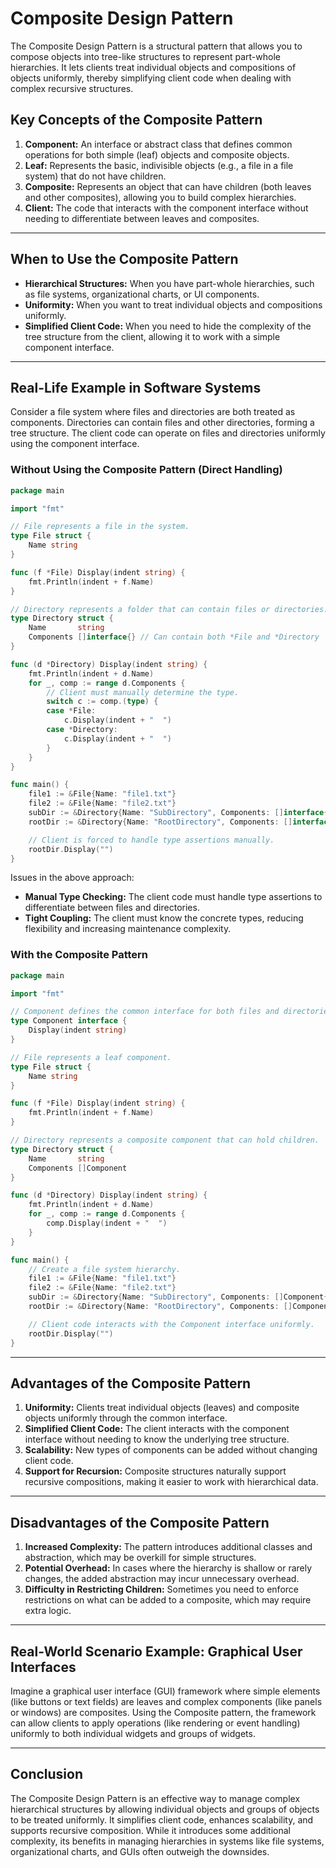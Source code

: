 # Composite Design Pattern

The Composite Design Pattern is a structural pattern that allows you to compose objects into tree-like structures to represent part-whole hierarchies. It lets clients treat individual objects and compositions of objects uniformly, thereby simplifying client code when dealing with complex recursive structures.

## Key Concepts of the Composite Pattern

1. **Component:** An interface or abstract class that defines common operations for both simple (leaf) objects and composite objects.
2. **Leaf:** Represents the basic, indivisible objects (e.g., a file in a file system) that do not have children.
3. **Composite:** Represents an object that can have children (both leaves and other composites), allowing you to build complex hierarchies.
4. **Client:** The code that interacts with the component interface without needing to differentiate between leaves and composites.

---

## When to Use the Composite Pattern

- **Hierarchical Structures:** When you have part-whole hierarchies, such as file systems, organizational charts, or UI components.
- **Uniformity:** When you want to treat individual objects and compositions uniformly.
- **Simplified Client Code:** When you need to hide the complexity of the tree structure from the client, allowing it to work with a simple component interface.

---

## Real-Life Example in Software Systems

Consider a file system where files and directories are both treated as components. Directories can contain files and other directories, forming a tree structure. The client code can operate on files and directories uniformly using the component interface.

### Without Using the Composite Pattern (Direct Handling)

```go
package main

import "fmt"

// File represents a file in the system.
type File struct {
    Name string
}

func (f *File) Display(indent string) {
    fmt.Println(indent + f.Name)
}

// Directory represents a folder that can contain files or directories.
type Directory struct {
    Name       string
    Components []interface{} // Can contain both *File and *Directory
}

func (d *Directory) Display(indent string) {
    fmt.Println(indent + d.Name)
    for _, comp := range d.Components {
        // Client must manually determine the type.
        switch c := comp.(type) {
        case *File:
            c.Display(indent + "  ")
        case *Directory:
            c.Display(indent + "  ")
        }
    }
}

func main() {
    file1 := &File{Name: "file1.txt"}
    file2 := &File{Name: "file2.txt"}
    subDir := &Directory{Name: "SubDirectory", Components: []interface{}{file2}}
    rootDir := &Directory{Name: "RootDirectory", Components: []interface{}{file1, subDir}}

    // Client is forced to handle type assertions manually.
    rootDir.Display("")
}
```

Issues in the above approach:
- **Manual Type Checking:** The client code must handle type assertions to differentiate between files and directories.
- **Tight Coupling:** The client must know the concrete types, reducing flexibility and increasing maintenance complexity.

### With the Composite Pattern

```go
package main

import "fmt"

// Component defines the common interface for both files and directories.
type Component interface {
    Display(indent string)
}

// File represents a leaf component.
type File struct {
    Name string
}

func (f *File) Display(indent string) {
    fmt.Println(indent + f.Name)
}

// Directory represents a composite component that can hold children.
type Directory struct {
    Name       string
    Components []Component
}

func (d *Directory) Display(indent string) {
    fmt.Println(indent + d.Name)
    for _, comp := range d.Components {
        comp.Display(indent + "  ")
    }
}

func main() {
    // Create a file system hierarchy.
    file1 := &File{Name: "file1.txt"}
    file2 := &File{Name: "file2.txt"}
    subDir := &Directory{Name: "SubDirectory", Components: []Component{file2}}
    rootDir := &Directory{Name: "RootDirectory", Components: []Component{file1, subDir}}

    // Client code interacts with the Component interface uniformly.
    rootDir.Display("")
}
```

---

## Advantages of the Composite Pattern

1. **Uniformity:** Clients treat individual objects (leaves) and composite objects uniformly through the common interface.
2. **Simplified Client Code:** The client interacts with the component interface without needing to know the underlying tree structure.
3. **Scalability:** New types of components can be added without changing client code.
4. **Support for Recursion:** Composite structures naturally support recursive compositions, making it easier to work with hierarchical data.

---

## Disadvantages of the Composite Pattern

1. **Increased Complexity:** The pattern introduces additional classes and abstraction, which may be overkill for simple structures.
2. **Potential Overhead:** In cases where the hierarchy is shallow or rarely changes, the added abstraction may incur unnecessary overhead.
3. **Difficulty in Restricting Children:** Sometimes you need to enforce restrictions on what can be added to a composite, which may require extra logic.

---

## Real-World Scenario Example: Graphical User Interfaces

Imagine a graphical user interface (GUI) framework where simple elements (like buttons or text fields) are leaves and complex components (like panels or windows) are composites. Using the Composite pattern, the framework can allow clients to apply operations (like rendering or event handling) uniformly to both individual widgets and groups of widgets.

---

## Conclusion

The Composite Design Pattern is an effective way to manage complex hierarchical structures by allowing individual objects and groups of objects to be treated uniformly. It simplifies client code, enhances scalability, and supports recursive composition. While it introduces some additional complexity, its benefits in managing hierarchies in systems like file systems, organizational charts, and GUIs often outweigh the downsides.

